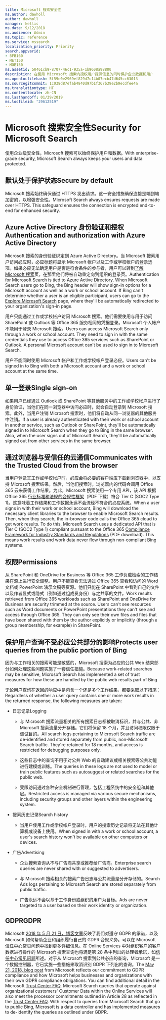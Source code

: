 ```yaml
---
title: Microsoft 搜索安全性
ms.author: dawholl
author: dawholl
manager: kellis
ms.date: 9/12/2018
ms.audience: Admin
ms.topic: reference
ms.service: mssearch
localization_priority: Priority
search.appverid:
- BFB160
- MET150
- MOE150
ms.assetid: 50461cb9-8707-46c1-935a-1b9608a98800
description: 在使用 Microsoft 搜索向授权用户提供信息的同时保护企业数据和用户
ms.openlocfilehash: 5f59e0e2969ef829d7c14b07ecb47d645cc63013
ms.sourcegitcommit: 1c038d87efab4840d97b1f367b39e2b9ecdfee4a
ms.translationtype: HT
ms.contentlocale: zh-CN
ms.lasthandoff: 01/29/2019
ms.locfileid: "29612519"
---
```

# <a name="security-for-microsoft-search"></a><span data-ttu-id="e0d31-103">Microsoft 搜索安全性</span><span class="sxs-lookup"><span data-stu-id="e0d31-103">Security for Microsoft Search</span></span>

<span data-ttu-id="e0d31-104">使用企业级安全性，Microsoft 搜索可以始终保护用户和数据。</span><span class="sxs-lookup"><span data-stu-id="e0d31-104">With enterprise-grade security, Microsoft Search always keeps your users and data protected.</span></span>
  
## <a name="secure-by-default"></a><span data-ttu-id="e0d31-105">默认处于保护状态</span><span class="sxs-lookup"><span data-stu-id="e0d31-105">Secure by default</span></span>

<span data-ttu-id="e0d31-p101">Microsoft 搜索始终确保通过 HTTPS 发出请求。这一安全措施确保连接是端到端加密的，以增强安全性。</span><span class="sxs-lookup"><span data-stu-id="e0d31-p101">Microsoft Search always ensures requests are made over HTTPS. This safeguard ensures the connection is encrypted end-to-end for enhanced security.</span></span>
  
## <a name="authentication-and-authorization-with-azure-active-directory"></a><span data-ttu-id="e0d31-108">Azure Active Directory 身份验证和授权</span><span class="sxs-lookup"><span data-stu-id="e0d31-108">Authentication and authorization with Azure Active Directory</span></span>

<span data-ttu-id="e0d31-p102">Microsoft 搜索的身份验证绑定到 Azure Active Directory。当 Microsoft 搜索用户访问必应时，必应标题将显示 Microsoft 帐户以及工作或学校帐户的登录选项。如果必应无法确定用户是否是符合条件的参与者，用户可以转到[了解 Microsoft 搜索](https://www.bing.com/business/explore)页，在那里他们将被自动重定向到组织的登录页。</span><span class="sxs-lookup"><span data-stu-id="e0d31-p102">Authentication for Microsoft Search is tied to Azure Active Directory. When Microsoft Search users go to Bing, the Bing header will show sign-in options for a Microsoft account as well as a work or school account. If Bing can't determine whether a user is an eligible participant, users can go to the [Explore Microsoft Search](https://www.bing.com/business/explore) page, where they'll be automatically redirected to your organization's sign-in page.</span></span> 
  
<span data-ttu-id="e0d31-p103">用户只能通过工作或学校帐户访问 Microsoft 搜索。他们需要使用与用于访问 SharePoint 或 Outlook 等 Office 365 服务相同的凭据登录。Microsoft 个人帐户不能用于登录 Microsoft 搜索。</span><span class="sxs-lookup"><span data-stu-id="e0d31-p103">Users can access Microsoft Search only through a work or school account. They need to sign in with the same credentials they use to access Office 365 services such as SharePoint or Outlook. A personal Microsoft account can't be used to sign in to Microsoft Search.</span></span>
  
<span data-ttu-id="e0d31-115">用户不能同时使用 Microsoft 帐户和工作或学校帐户登录必应。</span><span class="sxs-lookup"><span data-stu-id="e0d31-115">Users can't be signed in to Bing with both a Microsoft account and a work or school account at the same time.</span></span>
  
## <a name="single-sign-on"></a><span data-ttu-id="e0d31-116">单一登录</span><span class="sxs-lookup"><span data-stu-id="e0d31-116">Single sign-on</span></span>

<span data-ttu-id="e0d31-p104">如果用户已经通过 Outlook 或 SharePoint 等其他服务中的工作或学校帐户进行了身份验证，当他们在同一浏览器中访问必应时，就会自动登录到 Microsoft 搜索。此外，当用户注销 Microsoft 搜索时，他们将自动从同一浏览器的其他服务中注销。</span><span class="sxs-lookup"><span data-stu-id="e0d31-p104">If a user is already authenticated with their work or school account in another service, such as Outlook or SharePoint, they'll be automatically signed in to Microsoft Search when they go to Bing in the same browser. Also, when the user signs out of Microsoft Search, they'll be automatically signed out from other services in the same browser.</span></span>
  
## <a name="communicates-with-the-trusted-cloud-from-the-browser"></a><span data-ttu-id="e0d31-119">通过浏览器与受信任的云通信</span><span class="sxs-lookup"><span data-stu-id="e0d31-119">Communicates with the Trusted Cloud from the browser</span></span>

<span data-ttu-id="e0d31-p105">当用户登录其工作或学校帐户时，必应会将必要的客户端库下载到浏览器中，以支持 Microsoft 搜索结果。然后，当他们搜索时，浏览器内的代码会调用 Office 365 云来获得工作结果。为此，Microsoft 搜索使用一个专用 API，该 API 根据 Office 365 [行业标准和法规的合规性框架](https://download.microsoft.com/download/B/2/7/B27B3EF3-8849-4C18-8BA4-5AD755728620/Compliance%20Framework_customer%20guidance.pdf)（PDF 下载）符合 Tier C (SOC2 Type 1)。这意味着工作结果和工作数据永远不会流经不符合的必应系统。</span><span class="sxs-lookup"><span data-stu-id="e0d31-p105">When a user signs in with their work or school account, Bing will download the necessary client libraries to the browser to enable Microsoft Search results. Then, when they search, the in-browser code calls the Office 365 cloud to get work results. To do this, Microsoft Search uses a dedicated API that is Tier C (SOC2 Type 1) compliant pursuant to the Office 365 [Compliance Framework for Industry Standards and Regulations](https://download.microsoft.com/download/B/2/7/B27B3EF3-8849-4C18-8BA4-5AD755728620/Compliance%20Framework_customer%20guidance.pdf) (PDF download). This means work results and work data never flow through non-compliant Bing systems.</span></span> 
  
## <a name="permissions"></a><span data-ttu-id="e0d31-124">权限</span><span class="sxs-lookup"><span data-stu-id="e0d31-124">Permissions</span></span>

<span data-ttu-id="e0d31-p106">从 SharePoint 和 OneDrive for Business 等 Office 365 工作负载检索的工作结果在源上进行安全调整。用户不能查看无法通过 Office 365 查看和访问的 Word 文档或 PowerPoint 演示文稿等资源。他们只能在 SharePoint 中看到自己的文件以及作者显式或隐式（例如通过组成员身份）与之共享的文件。</span><span class="sxs-lookup"><span data-stu-id="e0d31-p106">Work results retrieved from Office 365 workloads such as SharePoint and OneDrive for Business are security trimmed at the source. Users can't see resources such as Word documents or PowerPoint presentations they can't see and access through Office 365. They can only see their own files and files that have been shared with them by the author explicitly or implicitly (through a group membership, for example) in SharePoint.</span></span>
  
## <a name="protects-user-queries-from-the-public-portion-of-bing"></a><span data-ttu-id="e0d31-128">保护用户查询不受必应公共部分的影响</span><span class="sxs-lookup"><span data-stu-id="e0d31-128">Protects user queries from the public portion of Bing</span></span>

<span data-ttu-id="e0d31-129">因为与工作相关的搜索可能是敏感的，Microsoft 搜索为必应的公共 Web 结果部分如何处理这些问题实施了一套信任措施。</span><span class="sxs-lookup"><span data-stu-id="e0d31-129">Because work-related searches may be sensitive, Microsoft Search has implemented a set of trust measures for how these are handled by the public web results part of Bing.</span></span>
  
<span data-ttu-id="e0d31-130">无论用户查询在返回的响应中是包含一个还是多个工作结果，都要采取以下措施：</span><span class="sxs-lookup"><span data-stu-id="e0d31-130">Regardless of whether a user query contains one or more work results in the returned response, the following measures are taken:</span></span>
  
- <span data-ttu-id="e0d31-131">日志记录</span><span class="sxs-lookup"><span data-stu-id="e0d31-131">Logging</span></span>
    
  - <span data-ttu-id="e0d31-p107">与 Microsoft 搜索流量相关的所有搜索日志都被取消标识，并与公共、非 Microsoft 搜索流量分开存储。它们将保留 18 个月，并且访问权限仅限于调试目的。</span><span class="sxs-lookup"><span data-stu-id="e0d31-p107">All search logs pertaining to Microsoft Search traffic are de-identified and stored separately from public, non-Microsoft Search traffic. They're retained for 18 months, and access is restricted for debugging purposes only.</span></span>
    
  - <span data-ttu-id="e0d31-134">这些日志中的查询不用于对公共 Web 的自动建议或相关搜索等公共功能进行建模或训练。</span><span class="sxs-lookup"><span data-stu-id="e0d31-134">The queries in these logs are not used to model or train public features such as autosuggest or related searches for the public web.</span></span>
    
  - <span data-ttu-id="e0d31-135">受限访问通过各种安全机制进行管理，包括工程系统中的安全组和其他层。</span><span class="sxs-lookup"><span data-stu-id="e0d31-135">Restricted access is managed via various secure mechanisms, including security groups and other layers within the engineering system.</span></span>
    
- <span data-ttu-id="e0d31-136">搜索历史记录</span><span class="sxs-lookup"><span data-stu-id="e0d31-136">Search history</span></span>
    
  - <span data-ttu-id="e0d31-137">当用户使用工作或学校帐户登录时，用户的搜索历史记录将无法在其他计算机或设备上使用。</span><span class="sxs-lookup"><span data-stu-id="e0d31-137">When signed in with a work or school account, a user's search history won't be available on other computers or devices.</span></span>
    
- <span data-ttu-id="e0d31-138">广告</span><span class="sxs-lookup"><span data-stu-id="e0d31-138">Advertising</span></span>
    
  - <span data-ttu-id="e0d31-139">企业搜索查询从不与广告商共享或推荐给广告商。</span><span class="sxs-lookup"><span data-stu-id="e0d31-139">Enterprise search queries are never shared with or suggested to advertisers.</span></span>
    
  - <span data-ttu-id="e0d31-140">与 Microsoft 搜索相关的搜索广告日志与公共流量是分开存储的。</span><span class="sxs-lookup"><span data-stu-id="e0d31-140">Search Ads logs pertaining to Microsoft Search are stored separately from public traffic.</span></span>
    
  - <span data-ttu-id="e0d31-141">广告永远不会以基于工作身份或组织的用户为目标。</span><span class="sxs-lookup"><span data-stu-id="e0d31-141">Ads are never targeted to a user based on their work identity or organization.</span></span>
    
## <a name="gdpr"></a><span data-ttu-id="e0d31-142">GDPR</span><span class="sxs-lookup"><span data-stu-id="e0d31-142">GDPR</span></span>

<span data-ttu-id="e0d31-p108">Microsoft [ 2018 年 5 月 21 日，博客文章](https://blogs.microsoft.com/on-the-issues/2018/05/21/microsofts-commitment-to-gdpr-privacy-and-putting-customers-in-control-of-their-own-data/)反映了我们对遵守 GDPR 的承诺，以及 Microsoft 如何帮助企业和组织履行自己的 GDPR 合规义务。可以在 Microsoft [信任中心常见问题](https://www.microsoft.com/zh-CN/trustcenter/privacy/gdpr/gdpr-faqs)中找到更多详细信息。在 Online Services 中对组织客户的客户数据进行操作的 Microsoft 搜索查询也将满足第 28 条中列出的处理者承诺，如[信任中心常见问题](https://www.microsoft.com/zh-CN/trustcenter/privacy/gdpr/gdpr-faqs)所述。对于从 Microsoft 搜索到公共必应的查询，Microsoft 是一个数据控制器，它已实施一些措施来取消识别 GDPR 下列出的查询。</span><span class="sxs-lookup"><span data-stu-id="e0d31-p108">The [May 21, 2018, blog post](https://blogs.microsoft.com/on-the-issues/2018/05/21/microsofts-commitment-to-gdpr-privacy-and-putting-customers-in-control-of-their-own-data/) from Microsoft reflects our commitment to GDPR compliance and how Microsoft helps businesses and organizations with their own GDPR compliance obligations. You can find additional detail in the Microsoft [Trust Center FAQ](https://www.microsoft.com/zh-CN/trustcenter/privacy/gdpr/gdpr-faqs). Microsoft Search queries that operate against organizational customers' Customer Data within the Online Services will also meet the processor commitments outlined in Article 28 as reflected in the [Trust Center FAQ](https://www.microsoft.com/zh-CN/trustcenter/privacy/gdpr/gdpr-faqs). With respect to queries from Microsoft Search that go to public Bing, Microsoft is a data controller and has implemented measures to de-identify the queries as outlined under GDPR.</span></span>



